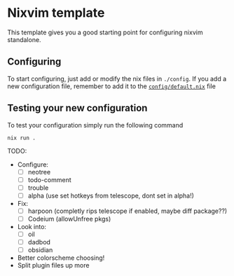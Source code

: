 # Nixvim template

This template gives you a good starting point for configuring nixvim standalone.

## Configuring

To start configuring, just add or modify the nix files in `./config`.
If you add a new configuration file, remember to add it to the
[`config/default.nix`](./config/default.nix) file

## Testing your new configuration

To test your configuration simply run the following command

```
nix run .
```

TODO:

- Configure:
    - [ ] neotree
    - [ ] todo-comment
    - [ ] trouble
    - [ ] alpha (use set hotkeys from telescope, dont set in alpha!)

- Fix:
    - [ ] harpoon (completly rips telescope if enabled, maybe diff package??)
    - [ ] Codeium (allowUnfree pkgs)

- Look into:
    - [ ] oil
    - [ ] dadbod
    - [ ] obsidian

- Better colorscheme choosing!
- Split plugin files up more
